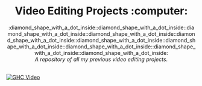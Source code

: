 <h1 align="center">Video Editing Projects :computer: </h1>

<div align="center">
  :diamond_shape_with_a_dot_inside::diamond_shape_with_a_dot_inside::diamond_shape_with_a_dot_inside::diamond_shape_with_a_dot_inside::diamond_shape_with_a_dot_inside::diamond_shape_with_a_dot_inside::diamond_shape_with_a_dot_inside::diamond_shape_with_a_dot_inside::diamond_shape_with_a_dot_inside::diamond_shape_with_a_dot_inside:
</div>

<div align="center">
  <i> A repository of all my previous video editing projects. </i>
</div>

<br />





[![GHC Video](https://i.imgur.com/6DIHJrP.png)](https://www.youtube.com/watch?v=ciyMuBmTeGY "GHC Video")
